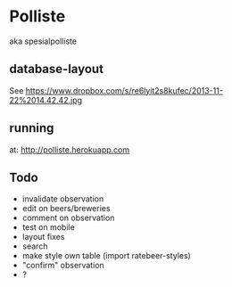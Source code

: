 Polliste
========
aka spesialpolliste

database-layout
--------------
See https://www.dropbox.com/s/re6lyit2s8kufec/2013-11-22%2014.42.42.jpg

running
-------
at: http://polliste.herokuapp.com

Todo
----
- invalidate observation
- edit on beers/breweries
- comment on observation
- test on mobile
- layout fixes
- search
- make style own table (import ratebeer-styles)
- "confirm" observation
- ?